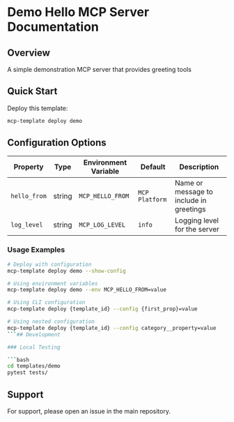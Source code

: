 # Demo Hello MCP Server Documentation

## Overview

A simple demonstration MCP server that provides greeting tools

## Quick Start

Deploy this template:

```bash
mcp-template deploy demo
```

## Configuration Options

| Property | Type | Environment Variable | Default | Description |
|----------|------|---------------------|---------|-------------|
| `hello_from` | string | `MCP_HELLO_FROM` | `MCP Platform` | Name or message to include in greetings |
| `log_level` | string | `MCP_LOG_LEVEL` | `info` | Logging level for the server |

### Usage Examples

```bash
# Deploy with configuration
mcp-template deploy demo --show-config

# Using environment variables
mcp-template deploy demo --env MCP_HELLO_FROM=value

# Using CLI configuration
mcp-template deploy {template_id} --config {first_prop}=value

# Using nested configuration
mcp-template deploy {template_id} --config category__property=value
```## Development

### Local Testing

```bash
cd templates/demo
pytest tests/
```

## Support

For support, please open an issue in the main repository.
